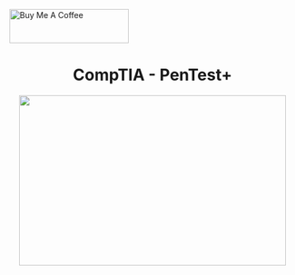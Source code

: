 <a href="https://www.buymeacoffee.com/cyberkhare" target="_blank"><img src="https://helloimjessa.files.wordpress.com/2021/06/bmc-button.png" alt="Buy Me A Coffee" height="60" width="210" ></a>

<h1 align="center">      CompTIA - PenTest+                  </h1>

<p align="center">  <img height="300" width="470" src="https://comptiacdn.azureedge.net/webcontent/images/default-source/blogs/pentest-vs-ceh.png?sfvrsn=e5aca036_0" > 











